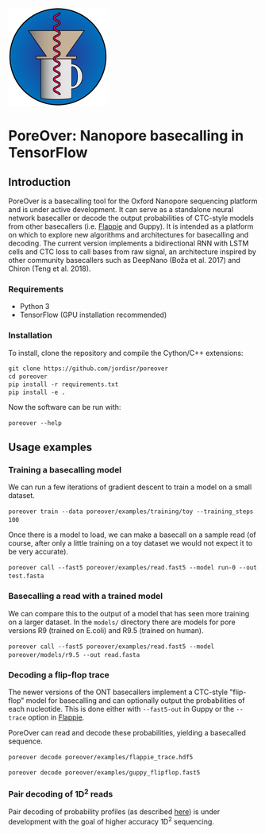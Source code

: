 ![Logo](logo.png)
# PoreOver: Nanopore basecalling in TensorFlow
## Introduction
PoreOver is a basecalling tool for the Oxford Nanopore sequencing platform and is under active development.
It can serve as a standalone neural network basecaller or decode the output probabilities of CTC-style models from other basecallers (i.e. [Flappie](https://github.com/nanoporetech/flappie) and Guppy).
It is intended as a platform on which to explore new algorithms and architectures for basecalling and decoding.
The current version implements a bidirectional RNN with LSTM cells and CTC loss to call bases from raw signal, an architecture inspired by other community basecallers such as DeepNano (Boža et al. 2017) and Chiron (Teng et al. 2018).

### Requirements
* Python 3
* TensorFlow (GPU installation recommended)

### Installation

To install, clone the repository and compile the Cython/C++ extensions:

~~~
git clone https://github.com/jordisr/poreover
cd poreover
pip install -r requirements.txt
pip install -e .
~~~

Now the software can be run with:

`poreover --help`

## Usage examples

### Training a basecalling model

We can run a few iterations of gradient descent to train a model on a small dataset.

`poreover train --data poreover/examples/training/toy --training_steps 100`

Once there is a model to load, we can make a basecall on a sample read (of course, after only a little training on a toy dataset we would not expect it to be very accurate).

`poreover call --fast5 poreover/examples/read.fast5 --model run-0 --out test.fasta`

### Basecalling a read with a trained model

We can compare this to the output of a model that has seen more training on a larger dataset. In the `models/` directory there are models for pore versions R9 (trained on E.coli) and R9.5 (trained on human).

`poreover call --fast5 poreover/examples/read.fast5 --model poreover/models/r9.5 --out read.fasta`

### Decoding a flip-flop trace

The newer versions of the ONT basecallers implement a CTC-style "flip-flop" model for basecalling and can optionally output the probabilities of each nucleotide. This is done either with `--fast5-out` in Guppy or the `--trace` option in [Flappie](https://github.com/nanoporetech/flappie).

PoreOver can read and decode these probabilities, yielding a basecalled sequence.

`poreover decode poreover/examples/flappie_trace.hdf5`

`poreover decode poreover/examples/guppy_flipflop.fast5`

### Pair decoding of 1D<sup>2</sup> reads

Pair decoding of probability profiles (as described [here](https://link.springer.com/chapter/10.1007/978-3-319-91938-6_11)) is under development with the goal of higher accuracy 1D<sup>2</sup> sequencing.

